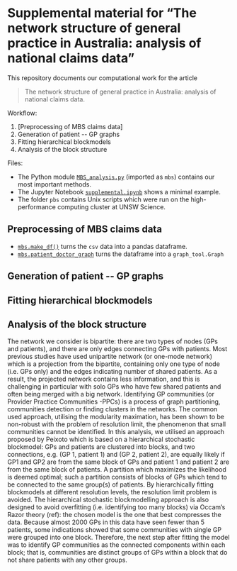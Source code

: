 # Supplemental material for “The network structure of general practice in Australia: analysis of national claims data”

This repository documents our computational work for the article

> The network structure of general practice in Australia: analysis of national 
> claims data.

Workflow: 

1. [Preprocessing of MBS claims data] 
2. Generation of patient -- GP graphs
3. Fitting hierarchical blockmodels
4. Analysis of the block structure

Files: 

* The Python module [`MBS_analysis.py`](/py/MBS_analysis.py) (imported as `mbs`) 
  contains our most important methods. 
* The Jupyter Notebook [`supplemental.ipynb`](/py/supplemental.ipynb) shows a 
  minimal example.
* The folder `pbs` contains Unix scripts which were run on the high-performance 
  computing cluster at UNSW Science. 


## Preprocessing of MBS claims data 

* [`mbs.make_df()`](/py/MBS_analysis.py#L7) turns the `csv` data into a pandas
  dataframe. 
* [`mbs.patient_doctor_graph`](/py/MBS_analysis.py#L25) turns the dataframe into 
  a `graph_tool.Graph`

## Generation of patient -- GP graphs

## Fitting hierarchical blockmodels

## Analysis of the block structure


The network we consider is bipartite: there are two types of nodes (GPs
and patients), and there are only edges connecting GPs with patients.
Most previous studies have used unipartite network (or one-mode network)
which is a projection from the bipartite, containing only one type of
node (i.e. GPs only) and the edges indicating number of shared patients.
As a result, the projected network contains less information, and this
is challenging in particular with solo GPs who have few shared patients
and often being merged with a big network. Identifying GP communities
(or Provider Practice Communities -PPCs) is a process of graph
partitioning, communities detection or finding clusters in the networks.
The common used approach, utilising the modularity maximation, has been
shown to be non-robust with the problem of resolution limit, the
phenomenon that small communities cannot be identified. In this
analysis, we utilised an approach proposed by Peixoto which is based on
a hierarchical stochastic blockmodel: GPs and patients are clustered
into blocks, and two connections, e.g. (GP 1, patient 1) and (GP 2,
patient 2), are equally likely if GP1 and GP2 are from the same block of
GPs and patient 1 and patient 2 are from the same block of patients. A
partition which maximizes the likelihood is deemed optimal; such a
partition consists of blocks of GPs which tend to be connected to the
same group(s) of patients. By hierarchically fitting blockmodels at
different resolution levels, the resolution limit problem is avoided.
The hierarchical stochastic blockmodelling approach is also designed to
avoid overfitting (i.e. identifying too many blocks) via Occam’s Razor
theory (ref): the chosen model is the one that best compresses the data.
Because almost 2000 GPs in this data have seen fewer than 5 patients,
some indications showed that some communities with single GP were
grouped into one block. Therefore, the next step after fitting the model
was to identify GP communities as the connected components within each
block; that is, communities are distinct groups of GPs within a block
that do not share patients with any other groups.
